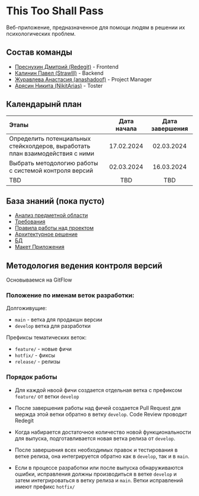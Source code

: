 # This Too Shall Pass 

Веб-приложение, предназначенное для помощи людям в решении их психологических проблем.

## Состав команды 

- [Преснухин Дмитрий (Redegit)](https://github.com/Redegit) - Frontend
- [Калинин Павел (Strawlll)](https://github.com/Strawlll) - Backend
- [Журавлева Анастасия (anashadoof)](https://github.com/anashadoof) - Project Manager
- [Арясин Никита (NikitArias)](https://github.com/NikitArias) - Toster

## Календарынй план

| Этапы                                                                         | Дата начала | Дата завершения |
| :---------------------------------------------------------------------------- | :---------: | :-------------: |
| Определить потенциальных стейкхолдеров, выработать план взаимодействия с ними | 17.02.2024  |   02.03.2024    |
| Выбрать методологию работы с системой контроля версий                         | 02.03.2024  |   16.03.2024    |
| TBD                                                                           |     TBD     |       TBD       |

## База знаний (пока пусто)
- [Анализ предметной области](#)
- [Требования](#)
- [Правила работы над проектом](#)
- [Архитектурное решение](#)
- [БД](#)
- [Макет Приложения](#)

## Методология ведения контроля версий

Основываемся на GitFlow

### Положение по именам веток разработки:

Долгоживущие:
- `main` - ветка для продакшн версии
- `develop` ветка для разработки

Префиксы тематических веток:
- `feature/` - новые фичи
- `hotfix/` - фиксы
- `release/` - релизы

### Порядок работы
- Для каждой нвоой фичи создается отдельная ветка с префиксом `feature/` от ветки `develop`

- После завершения работы над фичей создается Pull Request для мержда этой ветки обратно в ветку `develop`. Code Review проводит Redegit

- Когда набирается достаточное количество новой функциональности для выпуска, подготавливается новая ветка релиза от `develop`.

- После завершения всех необходимых правок и тестирования в ветке релиза, она интегрируется обратно как в `develop`, так и в `main`.

- Если в процессе разработки или после выпуска обнаруживаются ошибки, исправления должны производиться в ветке `develop` и затем интегрироваться в ветку релиза и `main`. Ветки исправлений имеют префикс `hotfix/`
